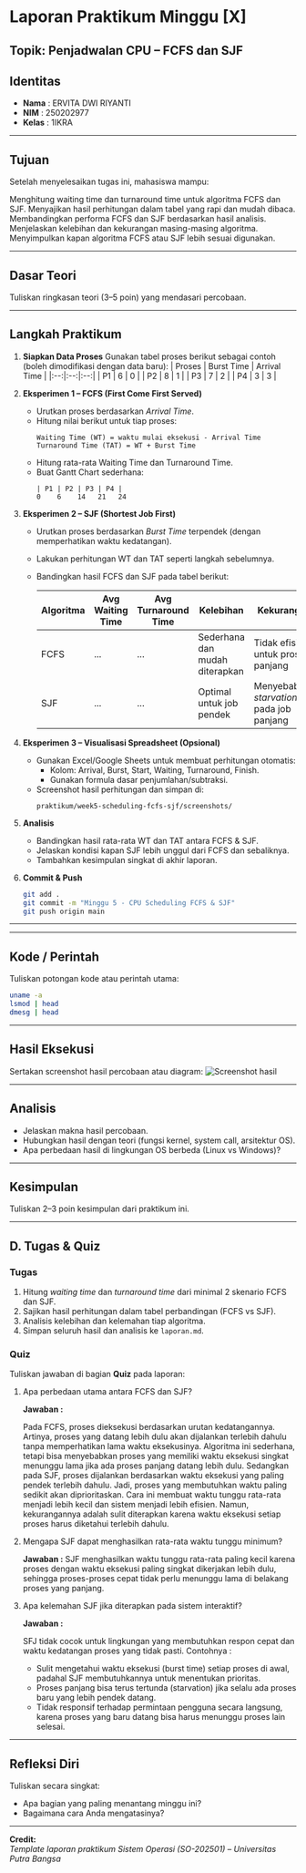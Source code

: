 
# Laporan Praktikum Minggu [X]
Topik: Penjadwalan CPU – FCFS dan SJF
---

## Identitas
- **Nama**  : ERVITA DWI RIYANTI
- **NIM**   : 250202977
- **Kelas** : 1IKRA

---

## Tujuan
Setelah menyelesaikan tugas ini, mahasiswa mampu:

Menghitung waiting time dan turnaround time untuk algoritma FCFS dan SJF.
Menyajikan hasil perhitungan dalam tabel yang rapi dan mudah dibaca.
Membandingkan performa FCFS dan SJF berdasarkan hasil analisis.
Menjelaskan kelebihan dan kekurangan masing-masing algoritma.
Menyimpulkan kapan algoritma FCFS atau SJF lebih sesuai digunakan.

---

## Dasar Teori
Tuliskan ringkasan teori (3–5 poin) yang mendasari percobaan.

---

## Langkah Praktikum
1. **Siapkan Data Proses**
   Gunakan tabel proses berikut sebagai contoh (boleh dimodifikasi dengan data baru):
   | Proses | Burst Time | Arrival Time |
   |:--:|:--:|:--:|
   | P1 | 6 | 0 |
   | P2 | 8 | 1 |
   | P3 | 7 | 2 |
   | P4 | 3 | 3 |

2. **Eksperimen 1 – FCFS (First Come First Served)**
   - Urutkan proses berdasarkan *Arrival Time*.  
   - Hitung nilai berikut untuk tiap proses:
     ```
     Waiting Time (WT) = waktu mulai eksekusi - Arrival Time
     Turnaround Time (TAT) = WT + Burst Time
     ```
   - Hitung rata-rata Waiting Time dan Turnaround Time.  
   - Buat Gantt Chart sederhana:  
     ```
     | P1 | P2 | P3 | P4 |
     0    6    14   21   24
     ```

3. **Eksperimen 2 – SJF (Shortest Job First)**
   - Urutkan proses berdasarkan *Burst Time* terpendek (dengan memperhatikan waktu kedatangan).  
   - Lakukan perhitungan WT dan TAT seperti langkah sebelumnya.  
   - Bandingkan hasil FCFS dan SJF pada tabel berikut:

     | Algoritma | Avg Waiting Time | Avg Turnaround Time | Kelebihan | Kekurangan |
     |------------|------------------|----------------------|------------|-------------|
     | FCFS | ... | ... | Sederhana dan mudah diterapkan | Tidak efisien untuk proses panjang |
     | SJF | ... | ... | Optimal untuk job pendek | Menyebabkan *starvation* pada job panjang |

4. **Eksperimen 3 – Visualisasi Spreadsheet (Opsional)**
   - Gunakan Excel/Google Sheets untuk membuat perhitungan otomatis:
     - Kolom: Arrival, Burst, Start, Waiting, Turnaround, Finish.
     - Gunakan formula dasar penjumlahan/subtraksi.
   - Screenshot hasil perhitungan dan simpan di:
     ```
     praktikum/week5-scheduling-fcfs-sjf/screenshots/
     ```

5. **Analisis**
   - Bandingkan hasil rata-rata WT dan TAT antara FCFS & SJF.  
   - Jelaskan kondisi kapan SJF lebih unggul dari FCFS dan sebaliknya.  
   - Tambahkan kesimpulan singkat di akhir laporan.

6. **Commit & Push**
   ```bash
   git add .
   git commit -m "Minggu 5 - CPU Scheduling FCFS & SJF"
   git push origin main
   ```

---

---

## Kode / Perintah
Tuliskan potongan kode atau perintah utama:
```bash
uname -a
lsmod | head
dmesg | head
```

---

## Hasil Eksekusi
Sertakan screenshot hasil percobaan atau diagram:
![Screenshot hasil](screenshots/example.png)

---

## Analisis
- Jelaskan makna hasil percobaan.  
- Hubungkan hasil dengan teori (fungsi kernel, system call, arsitektur OS).  
- Apa perbedaan hasil di lingkungan OS berbeda (Linux vs Windows)?  

---

## Kesimpulan
Tuliskan 2–3 poin kesimpulan dari praktikum ini.

---
## D. Tugas & Quiz
### Tugas
1. Hitung *waiting time* dan *turnaround time* dari minimal 2 skenario FCFS dan SJF.  
2. Sajikan hasil perhitungan dalam tabel perbandingan (FCFS vs SJF).  
3. Analisis kelebihan dan kelemahan tiap algoritma.  
4. Simpan seluruh hasil dan analisis ke `laporan.md`.  

### Quiz
Tuliskan jawaban di bagian **Quiz** pada laporan:
1. Apa perbedaan utama antara FCFS dan SJF?
   
   **Jawaban :**

   Pada FCFS, proses dieksekusi berdasarkan urutan kedatangannya. Artinya, proses yang datang lebih dulu akan dijalankan terlebih
   dahulu tanpa memperhatikan lama waktu eksekusinya. Algoritma ini sederhana, tetapi bisa menyebabkan proses yang memiliki waktu
   eksekusi singkat menunggu lama jika ada proses panjang datang lebih dulu.
   Sedangkan pada SJF, proses dijalankan berdasarkan waktu eksekusi yang paling pendek terlebih dahulu. Jadi, proses yang membutuhkan
   waktu paling sedikit akan diprioritaskan. Cara ini membuat waktu tunggu rata-rata menjadi lebih kecil dan sistem menjadi lebih
   efisien. Namun, kekurangannya adalah sulit diterapkan karena waktu eksekusi setiap proses harus diketahui terlebih dahulu.

3. Mengapa SJF dapat menghasilkan rata-rata waktu tunggu minimum?
   
   **Jawaban :**
   SJF menghasilkan waktu tunggu rata-rata paling kecil karena proses dengan waktu eksekusi paling singkat dikerjakan lebih dulu,
   sehingga proses-proses cepat tidak perlu menunggu lama di belakang proses yang panjang.
   
5. Apa kelemahan SJF jika diterapkan pada sistem interaktif?

   **Jawaban :**
   
   SFJ tidak cocok untuk lingkungan yang membutuhkan respon cepat dan waktu kedatangan proses yang tidak pasti.
   Contohnya :

   - Sulit mengetahui waktu eksekusi (burst time) setiap proses di awal, padahal SJF membutuhkannya untuk menentukan prioritas.
   - Proses panjang bisa terus tertunda (starvation) jika selalu ada proses baru yang lebih pendek datang.
   - Tidak responsif terhadap permintaan pengguna secara langsung, karena proses yang baru datang bisa harus menunggu proses lain selesai.

---

## Refleksi Diri
Tuliskan secara singkat:
- Apa bagian yang paling menantang minggu ini?  
- Bagaimana cara Anda mengatasinya?  

---

**Credit:**  
_Template laporan praktikum Sistem Operasi (SO-202501) – Universitas Putra Bangsa_
